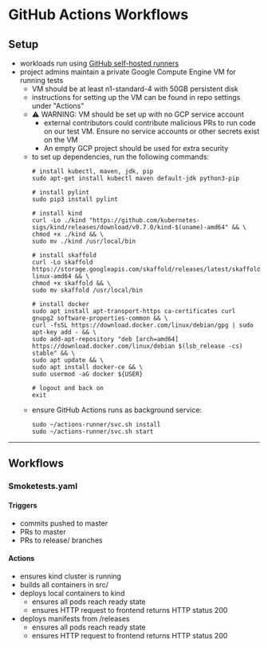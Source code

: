 # GitHub Actions Workflows

## Setup
- workloads run using [GitHub self-hosted runners](https://help.github.com/en/actions/automating-your-workflow-with-github-actions/about-self-hosted-runners)
- project admins maintain a private Google Compute Engine VM for running tests
  - VM should be at least n1-standard-4 with 50GB persistent disk
  - instructions for setting up the VM can be found in repo settings under "Actions"
  - ⚠️  WARNING: VM should be set up with no GCP service account
    - external contributors could contribute malicious PRs to run code on our test VM. Ensure no service accounts or other secrets exist on the VM
    - An empty GCP project should be used for extra security
  - to set up dependencies, run the following commands:
    ```
    # install kubectl, maven, jdk, pip
    sudo apt-get install kubectl maven default-jdk python3-pip

    # install pylint
    sudo pip3 install pylint

    # install kind
    curl -Lo ./kind "https://github.com/kubernetes-sigs/kind/releases/download/v0.7.0/kind-$(uname)-amd64" && \
    chmod +x ./kind && \
    sudo mv ./kind /usr/local/bin

    # install skaffold
    curl -Lo skaffold https://storage.googleapis.com/skaffold/releases/latest/skaffold-linux-amd64 && \
    chmod +x skaffold && \
    sudo mv skaffold /usr/local/bin

    # install docker
    sudo apt install apt-transport-https ca-certificates curl gnupg2 software-properties-common && \
    curl -fsSL https://download.docker.com/linux/debian/gpg | sudo apt-key add - && \
    sudo add-apt-repository "deb [arch=amd64] https://download.docker.com/linux/debian $(lsb_release -cs) stable" && \
    sudo apt update && \
    sudo apt install docker-ce && \
    sudo usermod -aG docker ${USER}

    # logout and back on
    exit
    ```
  - ensure GitHub Actions runs as background service:
    ```
    sudo ~/actions-runner/svc.sh install
    sudo ~/actions-runner/svc.sh start
    ```


---
## Workflows

### Smoketests.yaml

#### Triggers
- commits pushed to master
- PRs to master
- PRs to release/ branches

#### Actions
- ensures kind cluster is running
- builds all containers in src/
- deploys local containers to kind
  - ensures all pods reach ready state
  - ensures HTTP request to frontend returns HTTP status 200
- deploys manifests from /releases
  - ensures all pods reach ready state
  - ensures HTTP request to frontend returns HTTP status 200
